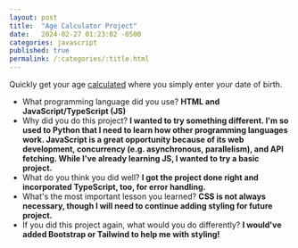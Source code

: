 ```yaml
---
layout: post
title:  "Age Calculator Project"
date:   2024-02-27 01:23:02 -0500
categories: javascript
published: true
permalink: /:categories/:title.html
---
```


Quickly get your age [calculated](https://github.com/add0794/age-calculator) where you simply enter your date of birth.

- What programming language did you use? **HTML and JavaScript/TypeScript (JS)**
- Why did you do this project? **I wanted to try something different. I'm so used to Python that I need to learn how other programming languages work. JavaScript is a great opportunity because of its web development, concurrency (e.g. asynchronous, parallelism), and API fetching. While I've already learning JS, I wanted to try a basic project.**
- What do you think you did well? **I got the project done right and incorporated TypeScript, too, for error handling.**
- What's the most important lesson you learned? **CSS is not always necessary, though I will need to continue adding styling for future project.**
- If you did this project again, what would you do differently? **I would've added Bootstrap or Tailwind to help me with styling!** 